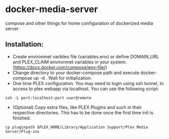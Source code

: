 # docker-media-server
compose and other things for home configuration of dockerized media server.

## Installation:
- Create environmet varibles file (variables.env) or define DOMAIN_URL and PLEX_CLAIM environmet variables in your system. (https://docs.docker.com/compose/env-file/)
- Change directory to your docker-compose path and execute docker-compose up -d . Wait for initialization.
- One time PLEX configuration. You may need to login using ssh tunnel, to
access to plex webapp via localhost. You can use the following script:

`ssh -L port:localhost:port user@remote`

- (Optional) Copy extra files, like PLEX Plugins and such in their respective directories. This has to be done once the first time init is finished.

`cp pluginpath $PLEX_HOME/Library/Application Support/Plex Media Server/Plug-ins`
